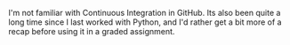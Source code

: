 I'm not familiar with Continuous Integration in GitHub. Its also been quite a long time since I last worked with Python, and I'd rather get a bit more of a recap before using it in a graded assignment.
